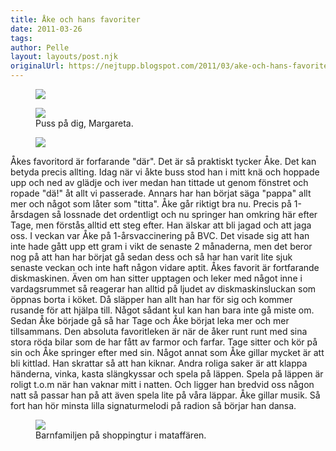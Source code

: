 ```yaml
---
title: Åke och hans favoriter
date: 2011-03-26
tags: 	
author: Pelle
layout: layouts/post.njk
originalUrl: https://nejtupp.blogspot.com/2011/03/ake-och-hans-favoriter.html
---
```


<figure>
	<img src="../../../img/2011/03/Åkes födelsedag-_MG_8019.jpg">
</figure>
 
<figure>
	<img src="../../../img/2011/03/Åkes födelsedag-_MG_8026.jpg">
	<figcaption>Puss på dig, Margareta.</figcaption>
</figure>

<figure>
	<img src="../../../img/2011/03/Åkes födelsedag-_MG_8027.jpg"> 
</figure>
 
 Åkes favoritord är forfarande "där". Det är så praktiskt tycker Åke. Det kan betyda precis allting. Idag när vi åkte buss stod han i mitt knä och hoppade upp och ned av glädje och iver medan han tittade ut genom fönstret och ropade "dä!" åt allt vi passerade. Annars har han börjat säga "pappa" allt mer och något som låter som "titta". Åke går riktigt bra nu. Precis på 1-årsdagen så lossnade det ordentligt och nu springer han omkring här efter Tage, men förstås alltid ett steg efter. Han älskar att bli jagad och att jaga oss. I veckan var Åke på 1-årsvaccinering på BVC. Det visade sig att han inte hade gått upp ett gram i vikt de senaste 2 månaderna, men det beror nog på att han har börjat gå sedan dess och så har han varit lite sjuk senaste veckan och inte haft någon vidare aptit. Åkes favorit är fortfarande diskmaskinen. Även om han sitter upptagen och leker med något inne i vardagsrummet så reagerar han alltid på ljudet av diskmaskinsluckan som öppnas borta i köket. Då släpper han allt han har för sig och kommer rusande för att hjälpa till. Något sådant kul kan han bara inte gå miste om. Sedan Åke började gå så har Tage och Åke börjat leka mer och mer tillsammans. Den absoluta favoritleken är när de åker runt runt med sina stora röda bilar som de har fått av farmor och farfar. Tage sitter och kör på sin och Åke springer efter med sin. Något annat som Åke gillar mycket är att bli kittlad. Han skrattar så att han kiknar. Andra roliga saker är att klappa händerna, vinka, kasta slängkyssar och spela på läppen. Spela på läppen är roligt t.o.m när han vaknar mitt i natten. Och ligger han bredvid oss någon natt så passar han på att även spela lite på våra läppar. Åke gillar musik. Så fort han hör minsta lilla signaturmelodi på radion så börjar han dansa.

<figure>
	 <img src="../../../img/2011/03/På Lovisas jobb-IMG_1017.jpg">
	 <figcaption>Barnfamiljen på shoppingtur i mataffären.</figcaption>
</figure>